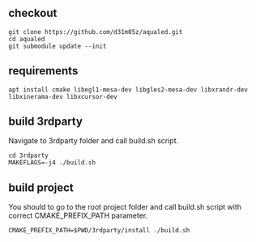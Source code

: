 checkout
--------

```
git clone https://github.com/d31m05z/aqualed.git
cd aqualed
git submodule update --init
```

requirements
------------

```
apt install cmake libegl1-mesa-dev libgles2-mesa-dev libxrandr-dev libxinerama-dev libxcursor-dev 
```

build 3rdparty
--------------

Navigate to 3rdparty folder and call build.sh script.

```
cd 3rdparty
MAKEFLAGS=-j4 ./build.sh
```

build project
-------------

You should to go to the root project folder and call build.sh script with correct CMAKE_PREFIX_PATH parameter.

```
CMAKE_PREFIX_PATH=$PWD/3rdparty/install ./build.sh
```

